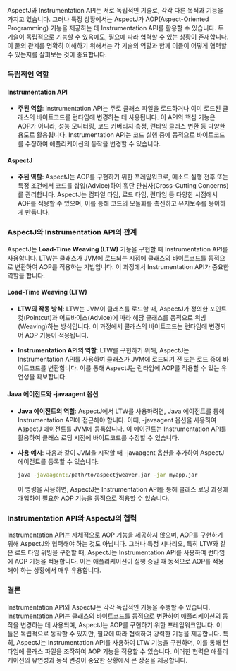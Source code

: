AspectJ와 Instrumentation API는 서로 독립적인 기술로, 각각 다른 목적과 기능을 가지고 있습니다. 그러나 특정 상황에서는 AspectJ가 AOP(Aspect-Oriented Programming) 기능을 제공하는 데 Instrumentation API를 활용할 수 있습니다. 두 기술이 독립적으로 기능할 수 있음에도, 필요에 따라 협력할 수 있는 상황이 존재합니다. 이 둘의 관계를 명확히 이해하기 위해서는 각 기술의 역할과 함께 이들이 어떻게 협력할 수 있는지를 살펴보는 것이 중요합니다.

### 독립적인 역할

#### Instrumentation API
- **주된 역할**: Instrumentation API는 주로 클래스 파일을 로드하거나 이미 로드된 클래스의 바이트코드를 런타임에 변경하는 데 사용됩니다. 이 API의 핵심 기능은 AOP가 아니라, 성능 모니터링, 코드 커버리지 측정, 런타임 클래스 변환 등 다양한 용도로 활용됩니다. Instrumentation API는 코드 실행 중에 동적으로 바이트코드를 수정하여 애플리케이션의 동작을 변경할 수 있습니다.

#### AspectJ
- **주된 역할**: AspectJ는 AOP를 구현하기 위한 프레임워크로, 메소드 실행 전후 또는 특정 조건에서 코드를 삽입(Advice)하여 횡단 관심사(Cross-Cutting Concerns)를 관리합니다. AspectJ는 컴파일 타임, 로드 타임, 런타임 등 다양한 시점에서 AOP를 적용할 수 있으며, 이를 통해 코드의 모듈화를 촉진하고 유지보수를 용이하게 만듭니다.

### AspectJ와 Instrumentation API의 관계

AspectJ는 **Load-Time Weaving (LTW)** 기능을 구현할 때 Instrumentation API를 사용합니다. LTW는 클래스가 JVM에 로드되는 시점에 클래스의 바이트코드를 동적으로 변환하여 AOP를 적용하는 기법입니다. 이 과정에서 Instrumentation API가 중요한 역할을 합니다.

#### Load-Time Weaving (LTW)

- **LTW의 작동 방식**: LTW는 JVM이 클래스를 로드할 때, AspectJ가 정의한 포인트컷(Pointcut)과 어드바이스(Advice)에 따라 해당 클래스를 동적으로 위빙(Weaving)하는 방식입니다. 이 과정에서 클래스의 바이트코드는 런타임에 변경되어 AOP 기능이 적용됩니다.
  
- **Instrumentation API의 역할**: LTW를 구현하기 위해, AspectJ는 Instrumentation API를 사용하여 클래스가 JVM에 로드되기 전 또는 로드 중에 바이트코드를 변환합니다. 이를 통해 AspectJ는 런타임에 AOP를 적용할 수 있는 유연성을 확보합니다.

#### Java 에이전트와 -javaagent 옵션

- **Java 에이전트의 역할**: AspectJ에서 LTW를 사용하려면, Java 에이전트를 통해 Instrumentation API에 접근해야 합니다. 이때, -javaagent 옵션을 사용하여 AspectJ 에이전트를 JVM에 등록합니다. 이 에이전트는 Instrumentation API를 활용하여 클래스 로딩 시점에 바이트코드를 수정할 수 있습니다.
  
- **사용 예시**: 다음과 같이 JVM을 시작할 때 -javaagent 옵션을 추가하여 AspectJ 에이전트를 등록할 수 있습니다:
  ```bash
  java -javaagent:/path/to/aspectjweaver.jar -jar myapp.jar
  ```
  이 명령을 사용하면, AspectJ는 Instrumentation API를 통해 클래스 로딩 과정에 개입하여 필요한 AOP 기능을 동적으로 적용할 수 있습니다.

### Instrumentation API와 AspectJ의 협력

Instrumentation API는 자체적으로 AOP 기능을 제공하지 않으며, AOP를 구현하기 위해 AspectJ와 협력해야 하는 것도 아닙니다. 그러나 특정 시나리오, 특히 LTW와 같은 로드 타임 위빙을 구현할 때, AspectJ는 Instrumentation API를 사용하여 런타임에 AOP 기능을 적용합니다. 이는 애플리케이션이 실행 중일 때 동적으로 AOP를 적용해야 하는 상황에서 매우 유용합니다.

### 결론

Instrumentation API와 AspectJ는 각각 독립적인 기능을 수행할 수 있습니다. Instrumentation API는 클래스의 바이트코드를 동적으로 변환하여 애플리케이션의 동작을 변경하는 데 사용되며, AspectJ는 AOP를 구현하기 위한 프레임워크입니다. 이 둘은 독립적으로 동작할 수 있지만, 필요에 따라 협력하여 강력한 기능을 제공합니다. 특히, AspectJ는 Instrumentation API를 사용하여 LTW 기능을 구현하며, 이를 통해 런타임에 클래스 파일을 조작하여 AOP 기능을 적용할 수 있습니다. 이러한 협력은 애플리케이션의 유연성과 동적 변경이 중요한 상황에서 큰 장점을 제공합니다.